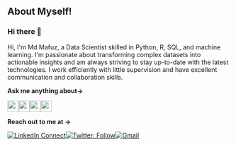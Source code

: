 ## About Myself!

### Hi there 👋

Hi, I'm Md Mafuz, a Data Scientist skilled in Python, R, SQL, and machine learning. I'm passionate about transforming complex datasets into actionable insights and am always striving to stay up-to-date with the latest technologies. I work efficiently with little supervision and have excellent communication and collaboration skills.

**Ask me anything about→**

<img src='https://img.shields.io/badge/Python-3776AB?&style=for-the-badge&logo=python&logoColor=white' height='25'/><img src='https://img.shields.io/badge/R-276DC3?&style=for-the-badge&logo=r&logoColor=white' height='25'/><img src='https://img.shields.io/badge/SQL-4479A1?&style=for-the-badge&logo=sqlite&logoColor=white' height='25'/><img src='https://img.shields.io/badge/Machine%20Learning-F5A623?&style=for-the-badge&logo=tensorflow&logoColor=white' height='25'/>

**Reach out to me at →**

[![LinkedIn Connect](https://img.shields.io/badge/LinkedIn-0077B5?style=for-the-badge&logo=linkedin&logoColor=white)](https://www.linkedin.com/in/mafuzfahad/)[![Twitter: Follow](https://img.shields.io/badge/Twitter-1DA1F2?style=for-the-badge&logo=twitter&logoColor=white)](www.linkedin.com/in/mahfuzfahad)[![Gmail](https://img.shields.io/badge/Gmail-D14836?style=for-the-badge&logo=gmail&logoColor=white)](mailto:your_email@example.com?subject=From%20GitHub&body=Hi,%20there.%20Found%20you%20from%20GitHub.)
